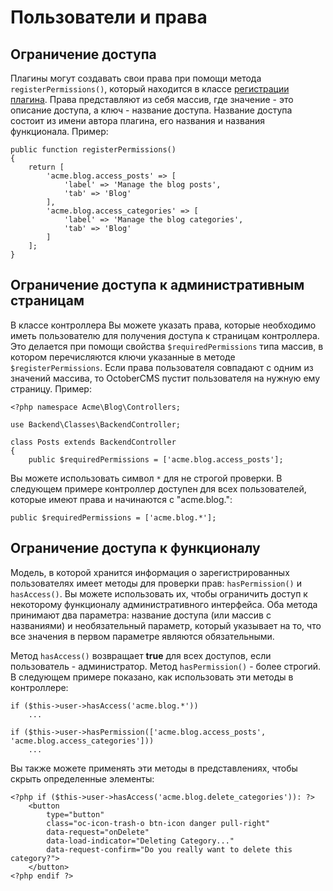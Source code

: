 # Пользователи и права

<a name="permission-registration" class="anchor"></a>
## Ограничение доступа

Плагины могут создавать свои права при помощи метода `registerPermissions()`, который находится в классе [регистрации плагина](../plugin/registration.md#navigation-permissions). Права представляют из себя массив, где значение - это описание доступа, а ключ - название доступа. Название доступа состоит из имени автора плагина, его названия и названия функционала. Пример:

    public function registerPermissions()
    {
        return [
            'acme.blog.access_posts' => [
                'label' => 'Manage the blog posts',
                'tab' => 'Blog'
            ],
            'acme.blog.access_categories' => [
                'label' => 'Manage the blog categories',
                'tab' => 'Blog'
            ]
        ];
    }

<a name="page-access" class="anchor"></a>
##  Ограничение доступа к административным страницам

В классе контроллера Вы можете указать права, которые необходимо иметь пользователю для получения доступа к страницам контроллера. Это делается при помощи свойства `$requiredPermissions` типа массив, в котором перечисляются ключи указанные в методе `$registerPermissions`. Если права пользователя совпадают с одним из значений массива, то OctoberCMS пустит пользователя на нужную ему страницу. Пример:

    <?php namespace Acme\Blog\Controllers;

    use Backend\Classes\BackendController;

    class Posts extends BackendController
    {
        public $requiredPermissions = ['acme.blog.access_posts'];

Вы можете использовать символ `*` для не строгой проверки. В следующем примере контроллер доступен для всех пользователей, которые имеют права и начинаются с "acme.blog.":

    public $requiredPermissions = ['acme.blog.*'];

<a name="features" class="anchor"></a>
## Ограничение доступа к функционалу

Модель, в которой хранится информация о зарегистрированных пользователях имеет методы для проверки прав: `hasPermission()` и `hasAccess()`. Вы можете использовать их, чтобы ограничить доступ к некоторому функционалу административного интерфейса. Оба метода принимают два параметра: название доступа (или массив с названиями) и необязательный параметр, который указывает на то, что все значения в первом параметре являются обязательными.

Метод `hasAccess()` возвращает **true** для всех доступов, если пользователь - администратор. Метод `hasPermission()` - более строгий. В следующем примере показано, как использовать эти методы в контроллере:

    if ($this->user->hasAccess('acme.blog.*'))
        ...

    if ($this->user->hasPermission(['acme.blog.access_posts', 'acme.blog.access_categories']))
        ...

Вы также можете применять эти методы в представлениях, чтобы скрыть определенные элементы:

    <?php if ($this->user->hasAccess('acme.blog.delete_categories')): ?>
        <button
            type="button"
            class="oc-icon-trash-o btn-icon danger pull-right"
            data-request="onDelete"
            data-load-indicator="Deleting Category..."
            data-request-confirm="Do you really want to delete this category?">
        </button>
    <?php endif ?>
